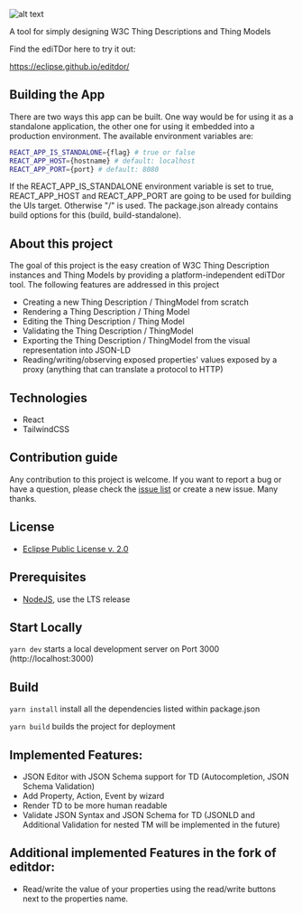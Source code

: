 ![alt text](https://github.com/eclipse/editdor/blob/master/logo/1585_ediTDor_logo.png "ediTDor logo")

A tool for simply designing W3C Thing Descriptions and Thing Models

Find the ediTDor here to try it out: 

https://eclipse.github.io/editdor/

## Building the App
There are two ways this app can be built. One way would be for using it as a standalone application, the 
other one for using it embedded into a production environment.
The available environment variables are:
``` bash
REACT_APP_IS_STANDALONE={flag} # true or false
REACT_APP_HOST={hostname} # default: localhost
REACT_APP_PORT={port} # default: 8080
```

If the REACT_APP_IS_STANDALONE environment variable is set to true, REACT_APP_HOST and REACT_APP_PORT are going to be
used for building the UIs target. Otherwise "/" is used.
The package.json already contains build options for this (build, build-standalone).

## About this project

The goal of this project is the easy creation of W3C Thing Description instances and Thing Models by providing a platform-independent ediTDor tool. The following features are addressed in this project

- Creating a new Thing Description / ThingModel from scratch
- Rendering a Thing Description / Thing Model
- Editing the Thing Description / Thing Model
- Validating the Thing Description / ThingModel
- Exporting the Thing Description / ThingModel from the visual representation into JSON-LD
- Reading/writing/observing exposed properties' values exposed by a proxy (anything that can translate a protocol to HTTP)


## Technologies
- React
- TailwindCSS

## Contribution guide
Any contribution to this project is welcome. If you want to report a bug or have a question, please check the [issue list](https://github.com/eclipse/editdor/issues) or create a new issue. Many thanks. 

## License
* [Eclipse Public License v. 2.0](http://www.eclipse.org/legal/epl-2.0)
  
## Prerequisites
* [NodeJS](https://nodejs.org/), use the LTS release


## Start Locally
`yarn dev` starts a local development server on Port 3000 (http://localhost:3000)

## Build
`yarn install` install all the dependencies listed within package.json

`yarn build` builds the project for deployment

## Implemented Features: 
* JSON Editor with JSON Schema support for TD (Autocompletion, JSON Schema Validation)
* Add Property, Action, Event by wizard
* Render TD to be more human readable
* Validate JSON Syntax and JSON Schema for TD (JSONLD and Additional Validation for nested TM will be implemented in the future)

## Additional implemented Features in the fork of editdor: 

* Read/write the value of your properties using the read/write buttons next to the properties name.
